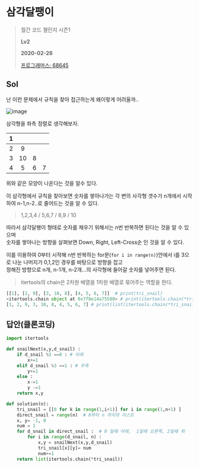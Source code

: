 # 삼각달팽이
> 월간 코드 챌린지 시즌1
>
> **Lv2**
>
> **2020-02-26**
>
> [프로그래머스: 68645](https://programmers.co.kr/learn/courses/30/lessons/68645)


## Sol

난 이런 문제에서 규칙을 찾아 접근하는게 왜이렇게 어려울까..  

![image](https://user-images.githubusercontent.com/42789819/109378538-b05c1c00-7916-11eb-8397-ec2029ed0bc4.png)

삼각형을 좌측 정렬로 생각해보자.

| 1 |  |  |  |
| :----------: | :----------: | :----------: | :----------: |
| 2 | 9 | | |
| 3 | 10 | 8 | |
| 4 | 5 | 6 | 7 |  

위와 같은 모양이 나온다는 것을 알수 있다.  


이 삼각형에서 규칙을 찾아보면 숫자를 쌓아나가는 각 변의 사각형 갯수가 n개에서 시작하여 n-1,n-2..로 줄어드는 것을 알 수 있다.  
> 1,2,3,4 / 5,6,7 / 8,9 / 10

따라서 삼각달팽이 형태로 숫자를 채우기 위해서는 n번 반복하면 된다는 것을 알 수 있으며  
숫자를 쌓아나는 방향을 살펴보면 Down, Right, Left-Cross순 인 것을 알 수 있다.   


이를 이용하여 0부터 시작해 n번 반복하는 for문(`for i in range(n)`)안에서 i를 3으로 나눈 나머지가 0,1,2인 경우를 바탕으로 방향을 잡고  
정해진 방향으로 n개, n-1개, n-2개...의 사각형에 들어갈 숫자를 넣어주면 된다.  

> itertools의 chain은 2차원 배열을 1차원 배열로 묶어주는 역할을 한다.  
```python 
[[1], [2, 9], [3, 10, 8], [4, 5, 6, 7]]  # print(tri_snail)  
<itertools.chain object at 0x7f0e14a75580> # print(itertools.chain(*tri_snail))  
[1, 2, 9, 3, 10, 8, 4, 5, 6, 7] # print(list(itertools.chain(*tri_snail)))
```  


## 답안(클론코딩)
```python
import itertools

def snailNext(x,y,d_snail) :
    if d_snail %3 ==0 : # 아래
        x+=1
    elif d_snail %3 ==1 : # 우측
        y+=1
    else : 
        x-=1
        y -=1
    return x,y 

def solution(n):
    tri_snail = [[0 for k in range(1,i+1)] for i in range(1,n+1) ]
    direct_snail = range(n)  # 0부터 n 까지의 리스트 
    x, y= -1, 0
    num = 1
    for d_snail in direct_snail :  # 0 일때 아래,  1일때 오른쪽, 2일때 위
        for i in range(d_snail, n) :
            x,y = snailNext(x,y,d_snail)
            tri_snail[x][y]= num
            num+=1
    return list(itertools.chain(*tri_snail))
```